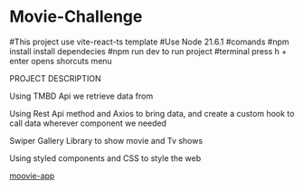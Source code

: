 # Movie-Challenge

#This project use vite-react-ts template
#Use Node 21.6.1
#comands
#npm install install dependecies
#npm run dev to run project
#terminal press h + enter opens shorcuts menu

PROJECT DESCRIPTION

Using TMBD Api we retrieve data from

Using Rest Api method and Axios to bring data, and create a custom hook to call data wherever component we needed

Swiper Gallery Library to show movie and Tv shows

Using styled components and CSS to style the web

[moovie-app](https://moovies-api-challenge.vercel.app/)
